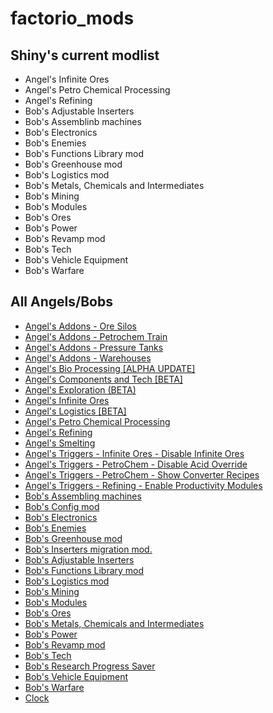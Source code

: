 # factorio_mods

## Shiny's current modlist
* Angel's Infinite Ores
* Angel's Petro Chemical Processing
* Angel's Refining
* Bob's Adjustable Inserters
* Bob's Assemblinb machines
* Bob's Electronics
* Bob's Enemies
* Bob's Functions Library mod
* Bob's Greenhouse mod
* Bob's Logistics mod
* Bob's Metals, Chemicals and Intermediates
* Bob's Mining
* Bob's Modules
* Bob's Ores
* Bob's Power
* Bob's Revamp mod
* Bob's Tech
* Bob's Vehicle Equipment
* Bob's Warfare

## All Angels/Bobs

* [Angel's Addons - Ore Silos](https://mods.factorio.com/api/downloads/data/mods/547/angelsaddons-oresilos_0.4.0.zip)
* [Angel's Addons - Petrochem Train](https://mods.factorio.com/api/downloads/data/mods/1260/angelsaddons-petrotrain_0.3.2.zip)
* [Angel's Addons - Pressure Tanks](https://mods.factorio.com/api/downloads/data/mods/743/angelsaddons-pressuretanks_0.3.0.zip)
* [Angel's Addons - Warehouses](https://mods.factorio.com/api/downloads/data/mods/754/angelsaddons-warehouses_0.3.0.zip)
* [Angel's Bio Processing [ALPHA UPDATE]](https://mods.factorio.com/api/downloads/data/mods/741/angelsbioprocessing_0.5.1.zip)
* [Angel's Components and Tech [BETA]](https://mods.factorio.com/api/downloads/data/mods/1080/angelscomponents_0.2.0.zip)
* [Angel's Exploration (BETA)](https://mods.factorio.com/api/downloads/data/mods/1324/angelsexploration_0.2.0.zip)
* [Angel's Infinite Ores](https://mods.factorio.com/api/downloads/data/mods/60/angelsinfiniteores_0.7.3.zip)
* [Angel's Logistics [BETA]](https://mods.factorio.com/api/downloads/data/mods/1079/angelslogistics_0.2.1.zip)
* [Angel's Petro Chemical Processing](https://mods.factorio.com/api/downloads/data/mods/683/angelspetrochem_0.7.4.zip)
* [Angel's Refining](https://mods.factorio.com/api/downloads/data/mods/103/angelsrefining_0.9.7.zip)
* [Angel's Smelting](https://mods.factorio.com/api/downloads/data/mods/715/angelssmelting_0.4.2.zip)
* [Angel's Triggers - Infinite Ores - Disable Infinite Ores](https://mods.factorio.com/api/downloads/data/mods/656/angelstrigger-infiniteores-disableinfiniteores_0.1.3.zip)
* [Angel's Triggers - PetroChem - Disable Acid Override](https://mods.factorio.com/api/downloads/data/mods/770/angelstrigger-petrochem-disableacidoverride_0.1.2.zip)
* [Angel's Triggers - PetroChem - Show Converter Recipes](https://mods.factorio.com/api/downloads/data/mods/685/angelstrigger-petrochem-showconverterrecipe_0.1.2.zip)
* [Angel's Triggers - Refining - Enable Productivity Modules](https://mods.factorio.com/api/downloads/data/mods/762/angelstrigger-refining-enableproductivity_0.1.1.zip)
* [Bob's Assembling machines](https://mods.factorio.com/api/downloads/data/mods/42/bobassembly_0.16.0.zip)
* [Bob's Config mod](https://mods.factorio.com/api/downloads/data/mods/43/bobconfig_0.14.0.zip)
* [Bob's Electronics](https://mods.factorio.com/api/downloads/data/mods/74/bobelectronics_0.16.0.zip)
* [Bob's Enemies](https://mods.factorio.com/api/downloads/data/mods/75/bobenemies_0.16.0.zip)
* [Bob's Greenhouse mod](https://mods.factorio.com/api/downloads/data/mods/76/bobgreenhouse_0.16.0.zip)
* [Bob's Inserters migration mod.](https://mods.factorio.com/api/downloads/data/mods/416/bobinsertermigrate_0.13.0.zip)
* [Bob's Adjustable Inserters](https://mods.factorio.com/api/downloads/data/mods/364/bobinserters_0.16.3.zip)
* [Bob's Functions Library mod](https://mods.factorio.com/api/downloads/data/mods/44/boblibrary_0.16.1.zip)
* [Bob's Logistics mod](https://mods.factorio.com/api/downloads/data/mods/111/boblogistics_0.16.3.zip)
* [Bob's Mining](https://mods.factorio.com/api/downloads/data/mods/77/bobmining_0.16.0.zip)
* [Bob's Modules](https://mods.factorio.com/api/downloads/data/mods/79/bobmodules_0.16.0.zip)
* [Bob's Ores](https://mods.factorio.com/api/downloads/data/mods/80/bobores_0.16.1.zip)
* [Bob's Metals, Chemicals and Intermediates](https://mods.factorio.com/api/downloads/data/mods/84/bobplates_0.16.0.zip)
* [Bob's Power](https://mods.factorio.com/api/downloads/data/mods/85/bobpower_0.16.1.zip)
* [Bob's Revamp mod](https://mods.factorio.com/api/downloads/data/mods/86/bobrevamp_0.16.0.zip)
* [Bob's Tech](https://mods.factorio.com/api/downloads/data/mods/88/bobtech_0.16.0.zip)
* [Bob's Research Progress Saver](https://mods.factorio.com/api/downloads/data/mods/89/bobtechsave_0.14.2.zip)
* [Bob's Vehicle Equipment](https://mods.factorio.com/api/downloads/data/mods/701/bobvehicleequipment_0.16.0.zip)
* [Bob's Warfare](https://mods.factorio.com/api/downloads/data/mods/95/bobwarfare_0.16.0.zip)
* [Clock](https://mods.factorio.com/api/downloads/data/mods/90/clock_0.16.0.zip)
